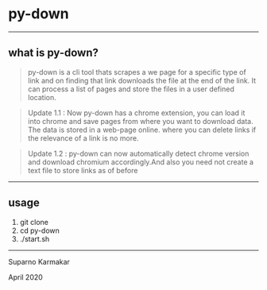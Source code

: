 # py-down

----
## what is py-down?

> py-down is a cli tool thats scrapes a we page for a specific type of link and on finding that link downloads the file at the end of the link. It can process a list of pages and store the files in a user defined location.

> Update 1.1 : Now py-down has a chrome extension, you can load it into chrome and save pages from where you want to download data. The data is stored in a web-page online. where you can delete links if the relevance of a link is no more.

> Update 1.2 : py-down can now automatically detect chrome version and download chromium accordingly.And also you need not create a text file to store links as of before



----
## usage
1. git clone 
2. cd py-down
3. ./start.sh

----
Suparno Karmakar

April 2020